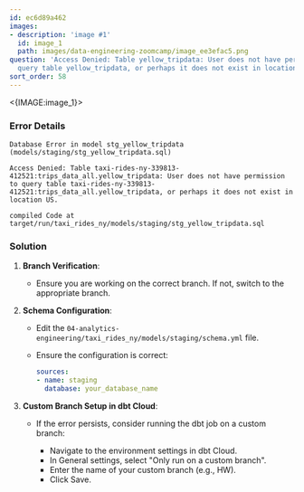 ```yaml
---
id: ec6d89a462
images:
- description: 'image #1'
  id: image_1
  path: images/data-engineering-zoomcamp/image_ee3efac5.png
question: 'Access Denied: Table yellow_tripdata: User does not have permission to
  query table yellow_tripdata, or perhaps it does not exist in location US.'
sort_order: 58
---
```


<{IMAGE:image_1}>

### Error Details

```
Database Error in model stg_yellow_tripdata (models/staging/stg_yellow_tripdata.sql)

Access Denied: Table taxi-rides-ny-339813-412521:trips_data_all.yellow_tripdata: User does not have permission to query table taxi-rides-ny-339813-412521:trips_data_all.yellow_tripdata, or perhaps it does not exist in location US.

compiled Code at target/run/taxi_rides_ny/models/staging/stg_yellow_tripdata.sql
```

### Solution

1. **Branch Verification**:
   - Ensure you are working on the correct branch. If not, switch to the appropriate branch.
   
2. **Schema Configuration**:
   - Edit the `04-analytics-engineering/taxi_rides_ny/models/staging/schema.yml` file.
   - Ensure the configuration is correct:
     
     ```yaml
     sources:
     - name: staging
       database: your_database_name
     ```

3. **Custom Branch Setup in dbt Cloud**:
   - If the error persists, consider running the dbt job on a custom branch:
     
     - Navigate to the environment settings in dbt Cloud.
     - In General settings, select "Only run on a custom branch".
     - Enter the name of your custom branch (e.g., HW).
     - Click Save.
